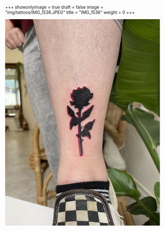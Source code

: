 +++
showonlyimage = true
draft = false
image = "img/tattoos/IMG_1536.JPEG"
title = "IMG_1536"
weight = 0
+++

![image](/img/tattoos/IMG_1536.JPEG)
